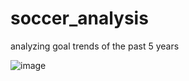 # soccer_analysis
analyzing goal trends of the past 5 years


![image](https://github.com/user-attachments/assets/869e36d9-7daa-4130-8f72-4856fcdedf7f)

